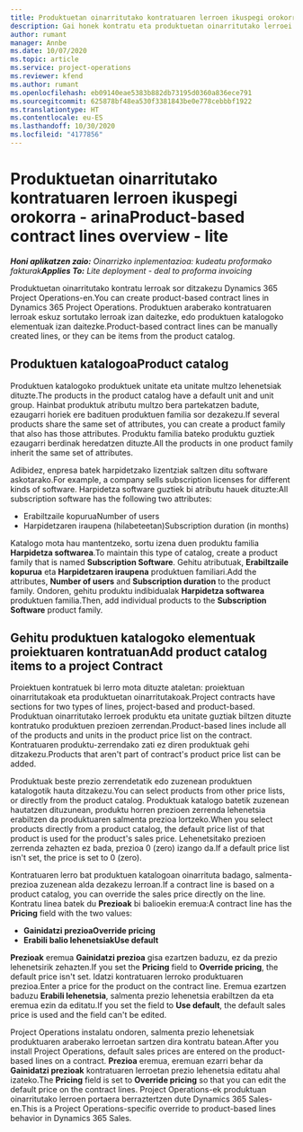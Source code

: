 ```yaml
---
title: Produktuetan oinarritutako kontratuaren lerroen ikuspegi orokorra - arina
description: Gai honek kontratu eta produktuetan oinarritutako lerroei buruzko informazioa ematen du.
author: rumant
manager: Annbe
ms.date: 10/07/2020
ms.topic: article
ms.service: project-operations
ms.reviewer: kfend
ms.author: rumant
ms.openlocfilehash: eb09140eae5383b882db73195d0360a836ece791
ms.sourcegitcommit: 625878bf48ea530f3381843be0e778cebbbf1922
ms.translationtype: HT
ms.contentlocale: eu-ES
ms.lasthandoff: 10/30/2020
ms.locfileid: "4177856"
---
```

# <a name="product-based-contract-lines-overview---lite"></a><span data-ttu-id="61481-103">Produktuetan oinarritutako kontratuaren lerroen ikuspegi orokorra - arina</span><span class="sxs-lookup"><span data-stu-id="61481-103">Product-based contract lines overview - lite</span></span>

<span data-ttu-id="61481-104">_**Honi aplikatzen zaio:** Oinarrizko inplementazioa: kudeatu proformako fakturak_</span><span class="sxs-lookup"><span data-stu-id="61481-104">_**Applies To:** Lite deployment - deal to proforma invoicing_</span></span>

<span data-ttu-id="61481-105">Produktuetan oinarritutako kontratu lerroak sor ditzakezu Dynamics 365 Project Operations-en.</span><span class="sxs-lookup"><span data-stu-id="61481-105">You can create product-based contract lines in Dynamics 365 Project Operations.</span></span> <span data-ttu-id="61481-106">Produktuen araberako kontratuaren lerroak eskuz sortutako lerroak izan daitezke, edo produktuen katalogoko elementuak izan daitezke.</span><span class="sxs-lookup"><span data-stu-id="61481-106">Product-based contract lines can be manually created lines, or they can be items from the product catalog.</span></span>

## <a name="product-catalog"></a><span data-ttu-id="61481-107">Produktuen katalogoa</span><span class="sxs-lookup"><span data-stu-id="61481-107">Product catalog</span></span>

<span data-ttu-id="61481-108">Produktuen katalogoko produktuek unitate eta unitate multzo lehenetsiak dituzte.</span><span class="sxs-lookup"><span data-stu-id="61481-108">The products in the product catalog have a default unit and unit group.</span></span> <span data-ttu-id="61481-109">Hainbat produktuk atributu multzo bera partekatzen badute, ezaugarri horiek ere badituen produktuen familia sor dezakezu.</span><span class="sxs-lookup"><span data-stu-id="61481-109">If several products share the same set of attributes, you can create a product family that also has those attributes.</span></span> <span data-ttu-id="61481-110">Produktu familia bateko produktu guztiek ezaugarri berdinak heredatzen dituzte.</span><span class="sxs-lookup"><span data-stu-id="61481-110">All the products in one product family inherit the same set of attributes.</span></span>

<span data-ttu-id="61481-111">Adibidez, enpresa batek harpidetzako lizentziak saltzen ditu software askotarako.</span><span class="sxs-lookup"><span data-stu-id="61481-111">For example, a company sells subscription licenses for different kinds of software.</span></span> <span data-ttu-id="61481-112">Harpidetza software guztiek bi atributu hauek dituzte:</span><span class="sxs-lookup"><span data-stu-id="61481-112">All subscription software has the following two attributes:</span></span>

- <span data-ttu-id="61481-113">Erabiltzaile kopurua</span><span class="sxs-lookup"><span data-stu-id="61481-113">Number of users</span></span>
- <span data-ttu-id="61481-114">Harpidetzaren iraupena (hilabeteetan)</span><span class="sxs-lookup"><span data-stu-id="61481-114">Subscription duration (in months)</span></span>

<span data-ttu-id="61481-115">Katalogo mota hau mantentzeko, sortu izena duen produktu familia **Harpidetza softwarea**.</span><span class="sxs-lookup"><span data-stu-id="61481-115">To maintain this type of catalog, create a product family that is named **Subscription Software**.</span></span> <span data-ttu-id="61481-116">Gehitu atributuak, **Erabiltzaile kopurua** eta **Harpidetzaren iraupena** produktuen familiari.</span><span class="sxs-lookup"><span data-stu-id="61481-116">Add the attributes, **Number of users** and **Subscription duration** to the product family.</span></span> <span data-ttu-id="61481-117">Ondoren, gehitu produktu indibidualak **Harpidetza softwarea** produktuen familia.</span><span class="sxs-lookup"><span data-stu-id="61481-117">Then, add individual products to the **Subscription Software** product family.</span></span>

## <a name="add-product-catalog-items-to-a-project-contract"></a><span data-ttu-id="61481-118">Gehitu produktuen katalogoko elementuak proiektuaren kontratuan</span><span class="sxs-lookup"><span data-stu-id="61481-118">Add product catalog items to a project Contract</span></span>

<span data-ttu-id="61481-119">Proiektuen kontratuek bi lerro mota dituzte ataletan: proiektuan oinarritutakoak eta produktuetan oinarritutakoak.</span><span class="sxs-lookup"><span data-stu-id="61481-119">Project contracts have sections for two types of lines, project-based and product-based.</span></span> <span data-ttu-id="61481-120">Produktuan oinarritutako lerroek produktu eta unitate guztiak biltzen dituzte kontratuko produktuen prezioen zerrendan.</span><span class="sxs-lookup"><span data-stu-id="61481-120">Product-based lines include all of the products and units in the product price list on the contract.</span></span> <span data-ttu-id="61481-121">Kontratuaren produktu-zerrendako zati ez diren produktuak gehi ditzakezu.</span><span class="sxs-lookup"><span data-stu-id="61481-121">Products that aren't part of contract's product price list can be added.</span></span>

<span data-ttu-id="61481-122">Produktuak beste prezio zerrendetatik edo zuzenean produktuen katalogotik hauta ditzakezu.</span><span class="sxs-lookup"><span data-stu-id="61481-122">You can select products from other price lists, or directly from the product catalog.</span></span> <span data-ttu-id="61481-123">Produktuak katalogo batetik zuzenean hautatzen dituzunean, produktu horren prezioen zerrenda lehenetsia erabiltzen da produktuaren salmenta prezioa lortzeko.</span><span class="sxs-lookup"><span data-stu-id="61481-123">When you select products directly from a product catalog, the default price list of that product is used for the product's sales price.</span></span> <span data-ttu-id="61481-124">Lehenetsitako prezioen zerrenda zehazten ez bada, prezioa 0 (zero) izango da.</span><span class="sxs-lookup"><span data-stu-id="61481-124">If a default price list isn't set, the price is set to 0 (zero).</span></span>

<span data-ttu-id="61481-125">Kontratuaren lerro bat produktuen katalogoan oinarrituta badago, salmenta-prezioa zuzenean alda dezakezu lerroan.</span><span class="sxs-lookup"><span data-stu-id="61481-125">If a contract line is based on a product catalog, you can override the sales price directly on the line.</span></span> <span data-ttu-id="61481-126">Kontratu linea batek du **Prezioak** bi balioekin eremua:</span><span class="sxs-lookup"><span data-stu-id="61481-126">A contract line has the **Pricing** field with the two values:</span></span>

- <span data-ttu-id="61481-127">**Gainidatzi prezioa**</span><span class="sxs-lookup"><span data-stu-id="61481-127">**Override pricing**</span></span>
- <span data-ttu-id="61481-128">**Erabili balio lehenetsiak**</span><span class="sxs-lookup"><span data-stu-id="61481-128">**Use default**</span></span>

<span data-ttu-id="61481-129">**Prezioak** eremua **Gainidatzi prezioa** gisa ezartzen baduzu, ez da prezio lehenetsirik zehazten.</span><span class="sxs-lookup"><span data-stu-id="61481-129">If you set the **Pricing** field to **Override pricing**, the default price isn't set.</span></span> <span data-ttu-id="61481-130">Idatzi kontratuaren lerroko produktuaren prezioa.</span><span class="sxs-lookup"><span data-stu-id="61481-130">Enter a price for the product on the contract line.</span></span> <span data-ttu-id="61481-131">Eremua ezartzen baduzu **Erabili lehenetsia**, salmenta prezio lehenetsia erabiltzen da eta eremua ezin da editatu.</span><span class="sxs-lookup"><span data-stu-id="61481-131">If you set the field to **Use default**, the default sales price is used and the field can't be edited.</span></span>

<span data-ttu-id="61481-132">Project Operations instalatu ondoren, salmenta prezio lehenetsiak produktuaren araberako lerroetan sartzen dira kontratu batean.</span><span class="sxs-lookup"><span data-stu-id="61481-132">After you install Project Operations, default sales prices are entered on the product-based lines on a contract.</span></span> <span data-ttu-id="61481-133">**Prezioa** eremua, eremuan ezarri behar da **Gainidatzi prezioak** kontratuaren lerroetan prezio lehenetsia editatu ahal izateko.</span><span class="sxs-lookup"><span data-stu-id="61481-133">The **Pricing** field is set to **Override pricing** so that you can edit the default price on the contract lines.</span></span> <span data-ttu-id="61481-134">Project Operations-ek produktuan oinarritutako lerroen portaera berraztertzen dute Dynamics 365 Sales-en.</span><span class="sxs-lookup"><span data-stu-id="61481-134">This is a Project Operations-specific override to product-based lines behavior in Dynamics 365 Sales.</span></span>
